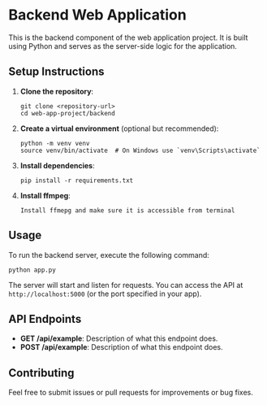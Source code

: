 # Backend Web Application

This is the backend component of the web application project. It is built using Python and serves as the server-side logic for the application.

## Setup Instructions

1. **Clone the repository**:
   ```
   git clone <repository-url>
   cd web-app-project/backend
   ```

2. **Create a virtual environment** (optional but recommended):
   ```
   python -m venv venv
   source venv/bin/activate  # On Windows use `venv\Scripts\activate`
   ```

3. **Install dependencies**:
   ```
   pip install -r requirements.txt
   ```

2. **Install ffmpeg**:
   ```
   Install ffmepg and make sure it is accessible from terminal
   ```


## Usage

To run the backend server, execute the following command:
```
python app.py
```

The server will start and listen for requests. You can access the API at `http://localhost:5000` (or the port specified in your app).

## API Endpoints

- **GET /api/example**: Description of what this endpoint does.
- **POST /api/example**: Description of what this endpoint does.

## Contributing

Feel free to submit issues or pull requests for improvements or bug fixes.